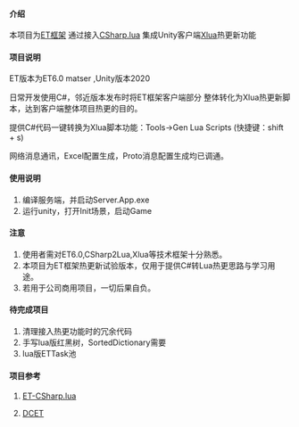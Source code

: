 
#### 介绍
本项目为[ET框架](https://github.com/egametang/ET) 通过接入[CSharp.lua](https://github.com/yanghuan/CSharp.lua) 集成Unity客户端[Xlua](https://github.com/Tencent/xLua)热更新功能

#### 项目说明
ET版本为ET6.0 matser ,Unity版本2020

日常开发使用C#，邻近版本发布时将ET框架客户端部分 整体转化为Xlua热更新脚本，达到客户端整体项目热更的目的。

提供C#代码一键转换为Xlua脚本功能：Tools->Gen Lua Scripts  (快捷键：shift + s)

网络消息通讯，Excel配置生成，Proto消息配置生成均已调通。

#### 使用说明

1.  编译服务端，并启动Server.App.exe
2.  运行unity，打开Init场景，启动Game

#### 注意
  
1.  使用者需对ET6.0,CSharp2Lua,Xlua等技术框架十分熟悉。
2.  本项目为ET框架热更新试验版本，仅用于提供C#转Lua热更思路与学习用途。
3.  若用于公司商用项目，一切后果自负。

#### 待完成项目
1.  清理接入热更功能时的冗余代码
2.  手写lua版红黑树，SortedDictionary需要
3.  lua版ETTask池

#### 项目参考

1. [ET-CSharp.lua](https://gitee.com/ZuoQingYue/ET-CSharp.lua)

2. [DCET](https://github.com/DukeChiang/DCET)
